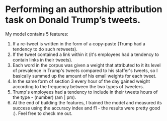 # Performing an authorship attribution task on Donald Trump’s tweets.

My model contains 5 features:

1. If a re-tweet is written in the form of a copy-paste (Trump had a tendency to do such retweets).
2. If the tweet contained a link within it (it's employees had a tendency to contain links in their tweets).
3. Each word in the corpus was given a weight that attributed to it its level of prevalence in Trump's tweets compared to his staffer's tweets, so I basically summed up the amount of his email weights for each tweet.
4. In the same form of section 3 every hour of the day gained weight according to the frequency between the two types of tweeters.
5. Trump's employees had a tendency to include in their tweets hours of the type - (number) (am | pm).
6. At the end of building the features, I trained the model and measured its success using the accuracy index and f1 - the results were pretty good :). Feel free to check me out.
